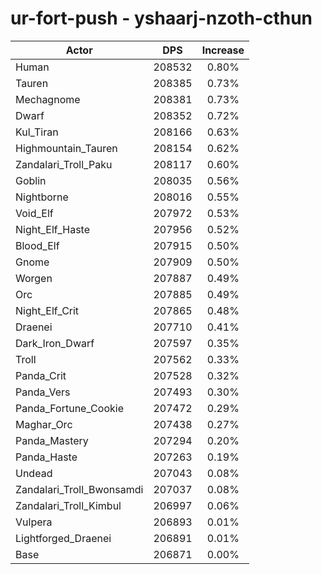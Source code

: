 # ur-fort-push - yshaarj-nzoth-cthun
| Actor | DPS | Increase |
|---|:---:|:---:|
|Human|208532|0.80%|
|Tauren|208385|0.73%|
|Mechagnome|208381|0.73%|
|Dwarf|208352|0.72%|
|Kul_Tiran|208166|0.63%|
|Highmountain_Tauren|208154|0.62%|
|Zandalari_Troll_Paku|208117|0.60%|
|Goblin|208035|0.56%|
|Nightborne|208016|0.55%|
|Void_Elf|207972|0.53%|
|Night_Elf_Haste|207956|0.52%|
|Blood_Elf|207915|0.50%|
|Gnome|207909|0.50%|
|Worgen|207887|0.49%|
|Orc|207885|0.49%|
|Night_Elf_Crit|207865|0.48%|
|Draenei|207710|0.41%|
|Dark_Iron_Dwarf|207597|0.35%|
|Troll|207562|0.33%|
|Panda_Crit|207528|0.32%|
|Panda_Vers|207493|0.30%|
|Panda_Fortune_Cookie|207472|0.29%|
|Maghar_Orc|207438|0.27%|
|Panda_Mastery|207294|0.20%|
|Panda_Haste|207263|0.19%|
|Undead|207043|0.08%|
|Zandalari_Troll_Bwonsamdi|207037|0.08%|
|Zandalari_Troll_Kimbul|206997|0.06%|
|Vulpera|206893|0.01%|
|Lightforged_Draenei|206891|0.01%|
|Base|206871|0.00%|
